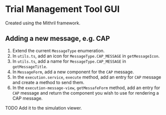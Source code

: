 # Trial Management Tool GUI

Created using the Mithril framework.

## Adding a new message, e.g. CAP

1. Extend the current `MessageType` enumeration.
2. In `utils.ts`, add an icon for `MessageType.CAP_MESSAGE` in `getMessageIcon`.
3. In `utils.ts`, add a name for `MessageType.CAP_MESSAGE` in `getMessageTitle`.
4. In `MessageForm`, add a new component for the `CAP` message.
5. In the `execution.service`, `execute` method, add an entry for `CAP` message and create a method to send them.
6. In the `execution-message-view`, `getMessafeForm` method, add an entry for `CAP` message and return the component you wish to use for rendering a CAP message.

TODO
Add it to the simulation viewer.